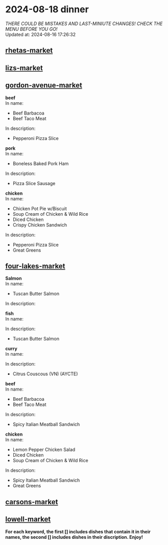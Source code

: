 # 2024-08-18 dinner  
*THERE COULD BE MISTAKES AND LAST-MINIUTE CHANGES! CHECK THE MENU BEFORE YOU GO!*  
Updated at: 2024-08-16 17:26:32  
## [rhetas-market](https://wisc-housingdining.nutrislice.com/menu/rhetas-market/dinner/2024-08-18)  
## [lizs-market](https://wisc-housingdining.nutrislice.com/menu/lizs-market/dinner/2024-08-18)  
## [gordon-avenue-market](https://wisc-housingdining.nutrislice.com/menu/gordon-avenue-market/dinner/2024-08-18)  
**beef**  
In name:   
 - Beef Barbacoa  
 - Beef Taco Meat  
  
In description:   
 - Pepperoni Pizza Slice  
  
**pork**  
In name:   
 - Boneless Baked Pork Ham  
  
In description:   
 - Pizza Slice Sausage  
  
**chicken**  
In name:   
 - Chicken Pot Pie w/Biscuit  
 - Soup Cream of Chicken & Wild Rice  
 - Diced Chicken  
 - Crispy Chicken Sandwich  
  
In description:   
 - Pepperoni Pizza Slice  
 - Great Greens  
  
## [four-lakes-market](https://wisc-housingdining.nutrislice.com/menu/four-lakes-market/dinner/2024-08-18)  
**Salmon**  
In name:   
 - Tuscan Butter Salmon  
  
In description:   
  
**fish**  
In name:   
  
In description:   
 - Tuscan Butter Salmon  
  
**curry**  
In name:   
  
In description:   
 - Citrus Couscous (VN) (AYCTE)  
  
**beef**  
In name:   
 - Beef Barbacoa  
 - Beef Taco Meat  
  
In description:   
 - Spicy Italian Meatball Sandwich  
  
**chicken**  
In name:   
 - Lemon Pepper Chicken Salad  
 - Diced Chicken  
 - Soup Cream of Chicken & Wild Rice  
  
In description:   
 - Spicy Italian Meatball Sandwich  
 - Great Greens  
  
## [carsons-market](https://wisc-housingdining.nutrislice.com/menu/carsons-market/dinner/2024-08-18)  
## [lowell-market](https://wisc-housingdining.nutrislice.com/menu/lowell-market/dinner/2024-08-18)  
  
**For each keyword, the first [] includes dishes that contain it in their names, the second [] includes dishes in their discription. Enjoy!**  
